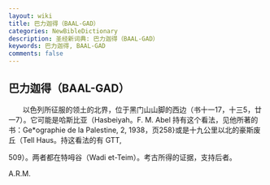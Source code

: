 ```yaml
---
layout: wiki
title: 巴力迦得（BAAL-GAD）
categories: NewBibleDictionary
description: 圣经新词典: 巴力迦得（BAAL-GAD）
keywords: 巴力迦得, BAAL-GAD
comments: false
---
```


## 巴力迦得（BAAL-GAD）

　　以色列所征服的领土的北界，位于黑门山山脚的西边（书十一17，十三5，廿一7）。它可能是哈斯比亚（Hasbeiyah。F. M. Abel 持有这个看法，见他所著的书：Ge*ographie de la Palestine, 2, 1938，页258}或是十九公里以北的豪斯废丘（Tell Haus。持这看法的有 GTT,

509）。两者都在特呣谷（Wadi et-Teim）。考古所得的证据，支持后者。

A.R.M.






